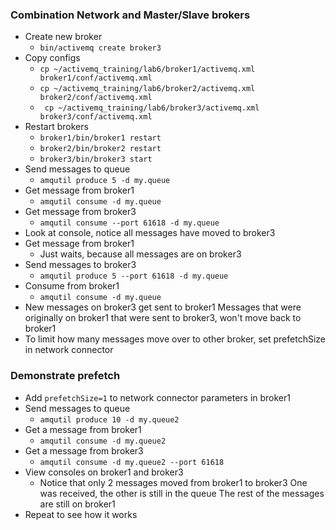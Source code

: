 ### Combination Network and Master/Slave brokers
  * Create new broker
    * `bin/activemq create broker3`
  * Copy configs
    * `cp ~/activemq_training/lab6/broker1/activemq.xml broker1/conf/activemq.xml`
    * `cp ~/activemq_training/lab6/broker2/activemq.xml broker2/conf/activemq.xml`
    * ` cp ~/activemq_training/lab6/broker3/activemq.xml broker3/conf/activemq.xml`
  * Restart brokers
    * `broker1/bin/broker1 restart`
    * `broker2/bin/broker2 restart`
    * `broker3/bin/broker3 start`
  * Send messages to queue
    * `amqutil produce 5 -d my.queue`
  * Get message from broker1
    * `amqutil consume -d my.queue`
  * Get message from broker3
    * `amqutil consume --port 61618 -d my.queue`
  * Look at console, notice all messages have moved to broker3
  * Get message from broker1
    * Just waits, because all messages are on broker3
  * Send messages to broker3
    * `amqutil produce 5 --port 61618 -d my.queue`
  * Consume from broker1
    * `amqutil consume -d my.queue`
  * New messages on broker3 get sent to broker1
    Messages that were originally on broker1 that were sent to broker3, won't move back to broker1
  * To limit how many messages move over to other broker, set prefetchSize in network connector

### Demonstrate prefetch
  * Add `prefetchSize=1` to network connector parameters in broker1
  * Send messages to queue
    * `amqutil produce 10 -d my.queue2`
  * Get a message from broker1
    * `amqutil consume -d my.queue2`
  * Get a message from broker3
    * `amqutil consume -d my.queue2 --port 61618`
  * View consoles on broker1 and broker3
    * Notice that only 2 messages moved from broker1 to broker3
    One was received, the other is still in the queue
    The rest of the messages are still on broker1
  * Repeat to see how it works

